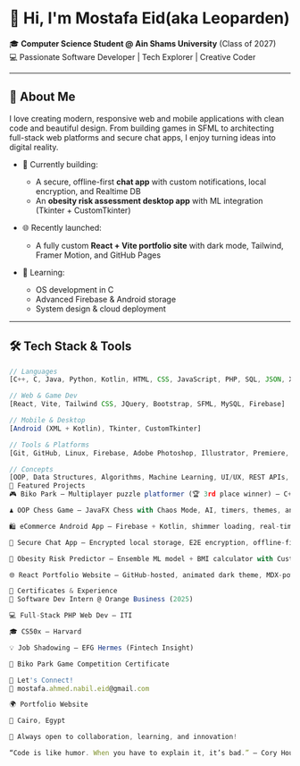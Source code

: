 # 👋 Hi, I'm Mostafa Eid(aka Leoparden)

🎓 **Computer Science Student @ Ain Shams University** (Class of 2027)  
💻 Passionate Software Developer | Tech Explorer | Creative Coder  

---

## 🚀 About Me

I love creating modern, responsive web and mobile applications with clean code and beautiful design. From building games in SFML to architecting full-stack web platforms and secure chat apps, I enjoy turning ideas into digital reality.

- 🔭 Currently building:  
  - A secure, offline-first **chat app** with custom notifications, local encryption, and Realtime DB
  - An **obesity risk assessment desktop app** with ML integration (Tkinter + CustomTkinter)

- 🌐 Recently launched:  
  - A fully custom **React + Vite portfolio site** with dark mode, Tailwind, Framer Motion, and GitHub Pages

- 🧠 Learning:  
  - OS development in C  
  - Advanced Firebase & Android storage  
  - System design & cloud deployment

---

## 🛠️ Tech Stack & Tools

```js
// Languages
[C++, C, Java, Python, Kotlin, HTML, CSS, JavaScript, PHP, SQL, JSON, XML]

// Web & Game Dev
[React, Vite, Tailwind CSS, JQuery, Bootstrap, SFML, MySQL, Firebase]

// Mobile & Desktop
[Android (XML + Kotlin), Tkinter, CustomTkinter]

// Tools & Platforms
[Git, GitHub, Linux, Firebase, Adobe Photoshop, Illustrator, Premiere, After Effects]

// Concepts
[OOP, Data Structures, Algorithms, Machine Learning, UI/UX, REST APIs, Realtime Systems]
📂 Featured Projects
🎮 Biko Park – Multiplayer puzzle platformer (🏆 3rd place winner) – C++ & SFML

♟ OOP Chess Game – JavaFX Chess with Chaos Mode, AI, timers, themes, and sound

🛍 eCommerce Android App – Firebase + Kotlin, shimmer loading, real-time cart & favorites

🔐 Secure Chat App – Encrypted local storage, E2E encryption, offline-first messaging

🧠 Obesity Risk Predictor – Ensemble ML model + BMI calculator with CustomTkinter UI

🌐 React Portfolio Website – GitHub-hosted, animated dark theme, MDX-powered content

📜 Certificates & Experience
💼 Software Dev Intern @ Orange Business (2025)

💻 Full-Stack PHP Web Dev – ITI

🎓 CS50x – Harvard

💡 Job Shadowing – EFG Hermes (Fintech Insight)

🧩 Biko Park Game Competition Certificate

🌱 Let's Connect!
📧 mostafa.ahmed.nabil.eid@gmail.com

🌍 Portfolio Website

📍 Cairo, Egypt

🖤 Always open to collaboration, learning, and innovation!

“Code is like humor. When you have to explain it, it’s bad.” – Cory House
